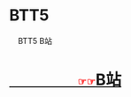 # BTT5 
&nbsp;&nbsp;&nbsp;&nbsp;BTT5 B站&nbsp;&nbsp;&nbsp;&nbsp;&nbsp;&nbsp;
<h1><a href="http://dh.1024aj.com" target="_blank" rel="noopener"><b><span style="color:#FF2D2D;"><strong><span style="font-size:large;">&nbsp;&nbsp;&nbsp;&nbsp;&nbsp;&nbsp;&nbsp;&nbsp;&nbsp;&nbsp;&nbsp;&nbsp;&nbsp;&nbsp;&nbsp;&nbsp;&nbsp;&nbsp;&nbsp;&nbsp;&nbsp;&nbsp;&nbsp;&nbsp;&nbsp;&nbsp;&nbsp;&nbsp; ☞☞</span></strong></span></b></a><a href="https://www.bilibili.com/index.html">B站</a></h1>
<br />
